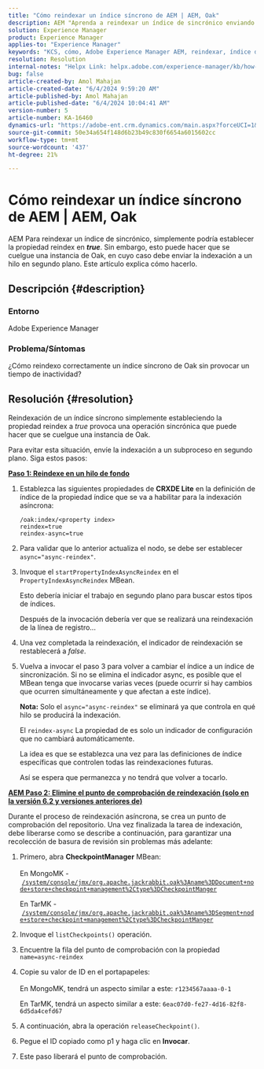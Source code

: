 ```yaml
---
title: "Cómo reindexar un índice síncrono de AEM | AEM, Oak"
description: AEM "Aprenda a reindexar un índice de sincrónico enviando la indexación a un subproceso en segundo plano".
solution: Experience Manager
product: Experience Manager
applies-to: "Experience Manager"
keywords: "KCS, cómo, Adobe Experience Manager AEM, reindexar, índice de sincrónico, Oak"
resolution: Resolution
internal-notes: "Helpx Link: helpx.adobe.com/experience-manager/kb/how-to-reindex-a-synchronous-AEM-index-AEM-Oak.html"
bug: false
article-created-by: Amol Mahajan
article-created-date: "6/4/2024 9:59:20 AM"
article-published-by: Amol Mahajan
article-published-date: "6/4/2024 10:04:41 AM"
version-number: 5
article-number: KA-16460
dynamics-url: "https://adobe-ent.crm.dynamics.com/main.aspx?forceUCI=1&pagetype=entityrecord&etn=knowledgearticle&id=940b1517-5922-ef11-840b-6045bd006704"
source-git-commit: 50e34a654f148d6b23b49c830f6654a6015602cc
workflow-type: tm+mt
source-wordcount: '437'
ht-degree: 21%

---
```


# Cómo reindexar un índice síncrono de AEM | AEM, Oak


AEM Para reindexar un índice de sincrónico, simplemente podría establecer la propiedad reindex en <b>*true</b>*. Sin embargo, esto puede hacer que se cuelgue una instancia de Oak, en cuyo caso debe enviar la indexación a un hilo en segundo plano. Este artículo explica cómo hacerlo.

## Descripción {#description}


### Entorno

Adobe Experience Manager



### Problema/Síntomas

¿Cómo reindexo correctamente un índice síncrono de Oak sin provocar un tiempo de inactividad?


## Resolución {#resolution}


Reindexación de un índice síncrono simplemente estableciendo la propiedad reindex a *true* provoca una operación sincrónica que puede hacer que se cuelgue una instancia de Oak.

Para evitar esta situación, envíe la indexación a un subproceso en segundo plano. Siga estos pasos:

<b><u>Paso 1: Reindexe en un hilo de fondo</u></b>

1. Establezca las siguientes propiedades de <b>CRXDE Lite</b> en la definición de índice de la propiedad índice que se va a habilitar para la indexación asíncrona:<br>


   ```
   /oak:index/<property index>
   reindex=true
   reindex-async=true
   ```


2. Para validar que lo anterior actualiza el nodo, se debe ser establecer `async="async-reindex"`.
3. Invoque el `startPropertyIndexAsyncReindex` en el `PropertyIndexAsyncReindex` MBean.<br>


   Esto debería iniciar el trabajo en segundo plano para buscar estos tipos de índices.



   Después de la invocación debería ver que se realizará una reindexación de la línea de registro...
4. Una vez completada la reindexación, el indicador de reindexación se restablecerá a *false*.
5. Vuelva a invocar el paso 3 para volver a cambiar el índice a un índice de sincronización. Si no se elimina el indicador async, es posible que el MBean tenga que invocarse varias veces (puede ocurrir si hay cambios que ocurren simultáneamente y que afectan a este índice).



   <b>Nota:</b> Solo el `async="async-reindex"` se eliminará ya que controla en qué hilo se producirá la indexación.

   El `reindex-async` La propiedad de es solo un indicador de configuración que no cambiará automáticamente.

   La idea es que se establezca una vez para las definiciones de índice específicas que controlen todas las reindexaciones futuras.

   Así se espera que permanezca y no tendrá que volver a tocarlo.


<b><u>AEM Paso 2: Elimine el punto de comprobación de reindexación (solo en la versión 6.2 y versiones anteriores de)</u></b>

Durante el proceso de reindexación asíncrona, se crea un punto de comprobación del repositorio.
Una vez finalizada la tarea de indexación, debe liberarse como se describe a continuación, para garantizar una recolección de basura de revisión sin problemas más adelante:

1. Primero, abra <b>CheckpointManager</b> MBean:<br>\
   En MongoMK - [`/system/console/jmx/org.apache.jackrabbit.oak%3Aname%3DDocument+node+store+checkpoint+management%2Ctype%3DCheckpointManger`](http://localhost:4502/system/console/jmx/org.apache.jackrabbit.oak%3Aname%3DDocument+node+store+checkpoint+management%2Ctype%3DCheckpointManger)

   En TarMK - [`/system/console/jmx/org.apache.jackrabbit.oak%3Aname%3DSegment+node+store+checkpoint+management%2Ctype%3DCheckpointManger`](http://localhost:4502/system/console/jmx/org.apache.jackrabbit.oak%3Aname%3DSegment+node+store+checkpoint+management%2Ctype%3DCheckpointManger)
2. Invoque el `listCheckpoints()` operación.
3. Encuentre la fila del punto de comprobación con la propiedad `name=async-reindex`
4. Copie su valor de ID en el portapapeles:<br>\
   En MongoMK, tendrá un aspecto similar a este: `r1234567aaaa-0-1`

   En TarMK, tendrá un aspecto similar a este: `6eac07d0-fe27-4d16-82f8-6d5da4cefd67`
5. A continuación, abra la operación `releaseCheckpoint()`.
6. Pegue el ID copiado como p1 y haga clic en <b>Invocar</b>.
7. Este paso liberará el punto de comprobación.

